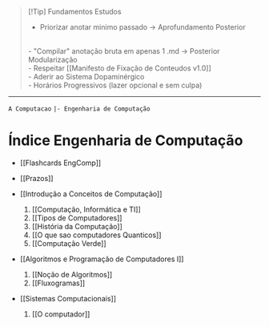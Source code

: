 
> [!Tip] Fundamentos Estudos
> - Priorizar anotar minimo passado -> Aprofundamento Posterior
> <br>
> - "Compilar" anotação bruta em apenas 1 .md -> Posterior Modularização
> <br>
> - Respeitar [[Manifesto de Fixação de Conteudos v1.0]]
> <br>
> - Aderir ao Sistema Dopaminérgico
> <br>
> - Horários Progressivos (lazer opcional e sem culpa)

---
`A Computacao`
`|- Engenharia de Computação`

# Índice Engenharia de Computação
- [[Flashcards EngComp]]
- [[Prazos]]

-  [[Introdução a Conceitos de Computação]]
	1. [[Computação, Informática e TI]]
	2. [[Tipos de Computadores]]
	3. [[História da Computação]]
	4. [[O que sao computadores Quanticos]]
	5. [[Computação Verde]]

-  [[Algoritmos e Programação de Computadores I]]
	1. [[Noção de Algoritmos]]
	2. [[Fluxogramas]]

-  [[Sistemas Computacionais]]
	1. [[O computador]]